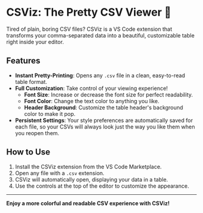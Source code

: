 # CSViz: The Pretty CSV Viewer 🎨

Tired of plain, boring CSV files? CSViz is a VS Code extension that transforms your comma-separated data into a beautiful, customizable table right inside your editor.

## Features

- **Instant Pretty-Printing**: Opens any `.csv` file in a clean, easy-to-read table format.
- **Full Customization**: Take control of your viewing experience!
    - **Font Size**: Increase or decrease the font size for perfect readability.
    - **Font Color**: Change the text color to anything you like.
    - **Header Background**: Customize the table header's background color to make it pop.
- **Persistent Settings**: Your style preferences are automatically saved for each file, so your CSVs will always look just the way you like them when you reopen them.

## How to Use

1.  Install the CSViz extension from the VS Code Marketplace.
2.  Open any file with a `.csv` extension.
3.  CSViz will automatically open, displaying your data in a table.
4.  Use the controls at the top of the editor to customize the appearance.

---

**Enjoy a more colorful and readable CSV experience with CSViz!**
